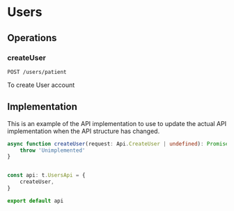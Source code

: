 # Users

## Operations

### createUser

```http
POST /users/patient
```

To create User account

## Implementation

This is an example of the API implementation to use to update the actual API implementation
when the API structure has changed.

```typescript
async function createUser(request: Api.CreateUser | undefined): Promise<t.CreateUserResponse> {
	throw 'Unimplemented'
}


const api: t.UsersApi = {
	createUser,
}

export default api
```
